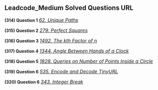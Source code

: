 ## Leadcode_Medium Solved Questions URL

**(314) Question 1** <a href="https://leetcode.com/problems/unique-paths/submissions/989964439/" target="_blank" style="font-size: 16px;dispaly:inline-block;">_62. Unique Paths_</a> <br/>

**(315) Question 2** <a href="https://leetcode.com/problems/perfect-squares/submissions/990289943/" target="_blank" style="font-size: 16px;dispaly:inline-block;">_279. Perfect Squares_</a> <br/>

**(316) Question 3** <a href="https://leetcode.com/problems/the-kth-factor-of-n/submissions/990392496/" target="_blank" style="font-size: 16px;dispaly:inline-block;">_1492. The kth Factor of n_</a> <br/>

**(317) Question 4** <a href="https://leetcode.com/problems/angle-between-hands-of-a-clock/submissions/991186566/" target="_blank" style="font-size: 16px;dispaly:inline-block;">_1344. Angle Between Hands of a Clock_</a> <br/>

**(318) Question 5** <a href="https://leetcode.com/problems/queries-on-number-of-points-inside-a-circle/submissions/991229303/" target="_blank" style="font-size: 16px;dispaly:inline-block;">_1828. Queries on Number of Points Inside a Circle_</a> <br/>

**(319) Question 6** <a href="https://leetcode.com/problems/encode-and-decode-tinyurl/submissions/991604781/" target="_blank" style="font-size: 16px;dispaly:inline-block;">_535. Encode and Decode TinyURL_</a> <br/>

**(320) Question 6** <a href="https://leetcode.com/problems/integer-break/submissions/991674779/" target="_blank" style="font-size: 16px;dispaly:inline-block;">_343. Integer Break_</a> <br/>
